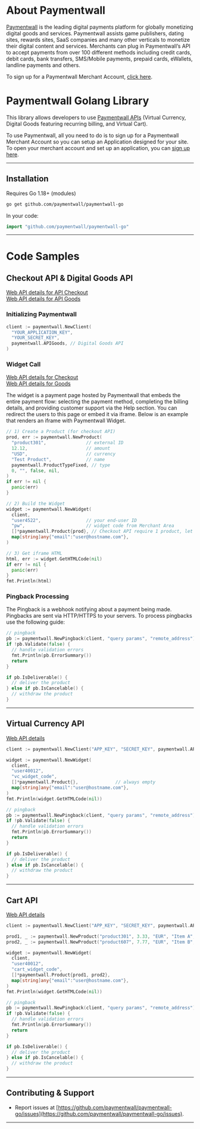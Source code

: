 # About Paymentwall

[Paymentwall](https://paymentwall.com?source=gh-go) is the leading digital payments platform for globally monetizing digital goods and services. Paymentwall assists game publishers, dating sites, rewards sites, SaaS companies and many other verticals to monetize their digital content and services. Merchants can plug in Paymentwall’s API to accept payments from over 100 different methods including credit cards, debit cards, bank transfers, SMS/Mobile payments, prepaid cards, eWallets, landline payments and others.

To sign up for a Paymentwall Merchant Account, [click here](https://paymentwall.com/signup/merchant?source=gh-go).

# Paymentwall Golang Library
This library allows developers to use [Paymentwall APIs](https://docs.paymentwall.com/) (Virtual Currency, Digital Goods featuring recurring billing, and Virtual Cart).

To use Paymentwall, all you need to do is to sign up for a Paymentwall Merchant Account so you can setup an Application designed for your site.
To open your merchant account and set up an application, you can [sign up here](http://paymentwall.com/signup/merchant?source=gh-py).


---

## Installation

Requires Go 1.18+ (modules)

```bash
go get github.com/paymentwall/paymentwall-go
```

In your code:

```go
import "github.com/paymentwall/paymentwall-go"
```

---

# Code Samples

## Checkout API & Digital Goods API

[Web API details for API Checkout](https://docs.paymentwall.com/apis#section-checkout-onetime) </br>
[Web API details for API Goods](https://docs.paymentwall.com/apis#section-widget-dg)

### Initializing Paymentwall

```go
client := paymentwall.NewClient(
  "YOUR_APPLICATION_KEY",
  "YOUR_SECRET_KEY",
  paymentwall.APIGoods, // Digital Goods API
)
```

### Widget Call
[Web API details for Checkout](https://docs.paymentwall.com/apis#section-checkout-onetime) </br>
[Web API details for Goods](https://docs.paymentwall.com/apis#section-widget-dg)

The widget is a payment page hosted by Paymentwall that embeds the entire payment flow: selecting the payment method, completing the billing details, and providing customer support via the Help section. You can redirect the users to this page or embed it via iframe. Below is an example that renders an iframe with Paymentwall Widget.

```go
// 1) Create a Product (for checkout API)
prod, err := paymentwall.NewProduct(
  "product301",               // external ID
  12.12,                      // amount
  "USD",                      // currency
  "Test Product",             // name
  paymentwall.ProductTypeFixed, // type
  0, "", false, nil,
)
if err != nil {
  panic(err)
}

// 2) Build the Widget
widget := paymentwall.NewWidget(
  client,
  "user4522",                 // your end-user ID
  "pw",                       // widget code from Merchant Area
  []*paymentwall.Product{prod}, // Checkout API require 1 product, let empty for digital good API
  map[string]any{"email":"user@hostname.com"},
)

// 3) Get iframe HTML
html, err := widget.GetHTMLCode(nil)
if err != nil {
  panic(err)
}
fmt.Println(html)
```

### Pingback Processing
The Pingback is a webhook notifying about a payment being made. Pingbacks are sent via HTTP/HTTPS to your servers. To process pingbacks use the following guide:

```go
// pingback
pb := paymentwall.NewPingback(client, "query params", "remote_address")
if !pb.Validate(false) {
  // handle validation errors
  fmt.Println(pb.ErrorSummary())
  return
}

if pb.IsDeliverable() {
  // deliver the product
} else if pb.IsCancelable() {
  // withdraw the product
}
```

---

## Virtual Currency API

[Web API details](https://www.paymentwall.com/en/documentation/Virtual-Currency-API/711)

```go
client := paymentwall.NewClient("APP_KEY", "SECRET_KEY", paymentwall.APIVC)

widget := paymentwall.NewWidget(
  client,
  "user40012",
  "vc_widget_code",
  []*paymentwall.Product{},              // always empty
  map[string]any{"email":"user@hostname.com"},
)
fmt.Println(widget.GetHTMLCode(nil))
```

```go
// pingback
pb := paymentwall.NewPingback(client, "query params", "remote_address")
if !pb.Validate(false) {
  // handle validation errors
  fmt.Println(pb.ErrorSummary())
  return
}

if pb.IsDeliverable() {
  // deliver the product
} else if pb.IsCancelable() {
  // withdraw the product
}
```

---

## Cart API

[Web API details](https://www.paymentwall.com/en/documentation/Shopping-Cart-API/1098)

```go
client := paymentwall.NewClient("APP_KEY", "SECRET_KEY", paymentwall.APICart)

prod1, _ := paymentwall.NewProduct("product301", 3.33, "EUR", "Item A", paymentwall.ProductTypeFixed, 0, "", false, nil)
prod2, _ := paymentwall.NewProduct("product607", 7.77, "EUR", "Item B", paymentwall.ProductTypeFixed, 0, "", false, nil)

widget := paymentwall.NewWidget(
  client,
  "user40012",
  "cart_widget_code",
  []*paymentwall.Product{prod1, prod2},
  map[string]any{"email":"user@hostname.com"},
)
fmt.Println(widget.GetHTMLCode(nil))
```

```go
// pingback
pb := paymentwall.NewPingback(client, "query params", "remote_address")
if !pb.Validate(false) {
  // handle validation errors
  fmt.Println(pb.ErrorSummary())
  return
}

if pb.IsDeliverable() {
  // deliver the product
} else if pb.IsCancelable() {
  // withdraw the product
}
```

---

## Contributing & Support

* Report issues at [https://github.com/paymentwall/paymentwall-go/issues](https://github.com/paymentwall/paymentwall-go/issues).

---
